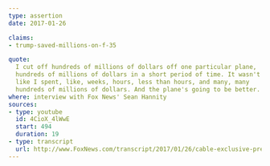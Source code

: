```yaml
---
type: assertion
date: 2017-01-26

claims:
- trump-saved-millions-on-f-35

quote:
  I cut off hundreds of millions of dollars off one particular plane,
  hundreds of millions of dollars in a short period of time. It wasn't
  like I spent, like, weeks, hours, less than hours, and many, many
  hundreds of millions of dollars. And the plane's going to be better.
where: interview with Fox News' Sean Hannity
sources:
- type: youtube
  id: 4CioX_4lWwE
  start: 494
  duration: 19
- type: transcript
  url: http://www.FoxNews.com/transcript/2017/01/26/cable-exclusive-president-trump-sits-down-with-sean-hannity-at-white-house.html
---
```

